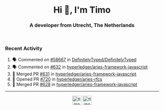 <h1 align="center">Hi 👋, I'm Timo</h1>
<h3 align="center">A developer from Utrecht, The Netherlands</h3>
<br/>
<!-- https://github.com/rahuldkjain/github-profile-readme-generator --!>

<!--  <p align="left"><img src="https://github-readme-stats.vercel.app/api?username=timoglastra&show_icons=true&count_private=true&" alt="timoglastra" /></p> --!>

<!--
Github language stats
<p align="left"><img src="https://github-readme-stats.vercel.app/api/top-langs/?username=timoglastra&layout=compact" alt="timoglastra" /><p>
-->

<!-- Codestats language stats -->
<!-- <p align="left"><img src="https://codestats-readme.vercel.app/api/top-langs/?username=timoglastra&layout=compact&language_count=12" alt="timoglastra" /><p>    --!>
  
<h3>Recent Activity</h3>

<!--START_SECTION:activity-->
1. 🗣 Commented on [#58667](https://github.com/DefinitelyTyped/DefinitelyTyped/issues/58667) in [DefinitelyTyped/DefinitelyTyped](https://github.com/DefinitelyTyped/DefinitelyTyped)
2. 🗣 Commented on [#632](https://github.com/hyperledger/aries-framework-javascript/issues/632) in [hyperledger/aries-framework-javascript](https://github.com/hyperledger/aries-framework-javascript)
3. 🎉 Merged PR [#631](https://github.com/hyperledger/aries-framework-javascript/pull/631) in [hyperledger/aries-framework-javascript](https://github.com/hyperledger/aries-framework-javascript)
4. 💪 Opened PR [#720](https://github.com/hyperledger/aries-rfcs/pull/720) in [hyperledger/aries-rfcs](https://github.com/hyperledger/aries-rfcs)
5. 🎉 Merged PR [#628](https://github.com/hyperledger/aries-framework-javascript/pull/628) in [hyperledger/aries-framework-javascript](https://github.com/hyperledger/aries-framework-javascript)
<!--END_SECTION:activity-->

---

<p align="center">
<a href="https://twitter.com/timoglastra" target="blank"><img align="center" src="https://cdn.jsdelivr.net/npm/simple-icons@3.0.1/icons/twitter.svg" alt="timoglastra" height="30" width="30" /></a>
<a href="https://linkedin.com/in/timoglastra" target="blank"><img align="center" src="https://cdn.jsdelivr.net/npm/simple-icons@3.0.1/icons/linkedin.svg" alt="timoglastra" height="30" width="30" /></a>
</p>



